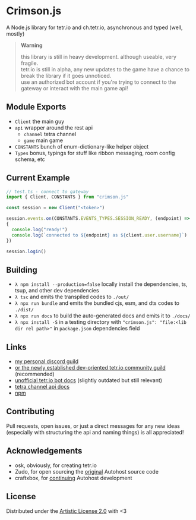 # Crimson.js 

A Node.js library for tetr.​io and ch.​tetr.​io, asynchronous and typed (well, mostly)

> **Warning**  
> 
> this library is still in heavy development. although useable, very fragile.  
> tetr.io is still in alpha, any new updates to the game have a chance to break the library if it goes unnoticed.  
> use an authorized bot account if you're trying to connect to the gateway or interact with the main game api!  

## Module Exports 
- `Client` the main guy
- `api` wrapper around the rest api
  - `channel` tetra channel
  - `game` main game
- `CONSTANTS` bunch of enum-dictionary-like helper object
- `Types` bonus, typings for stuff like ribbon messaging, room config schema, etc 

## Current Example
```ts
// test.ts - connect to gateway
import { Client, CONSTANTS } from "crimson.js"

const session = new Client("<token>")

session.events.on(CONSTANTS.EVENTS_TYPES.SESSION_READY, (endpoint) => 
{
  console.log("ready!")
  console.log(`connected to ${endpoint} as ${client.user.username}`)
})

session.login()
```

## Building

- `λ npm install --production=false` locally install the dependencies, ts, tsup, and other dev dependencies
- `λ tsc` and emits the transpiled codes to `./out/`
- `λ npx run bundle` and emits the bundled cjs, esm, and dts codes to `./dist/`
- `λ npx run docs` to build the auto-generated docs and emits it to `./docs/`
- `λ npx install -S` in a testing directory with `"crimson.js": "file:<lib dir rel path>"` in `package.json` dependencies field

## Links

- [my personal discord guild](https://discord.gg/C2qHe7F)
- [or the newly established dev-oriented tetr.io community guild](https://discord.gg/qgrw5J7q8k) (recommended)
- [unofficial tetr.io bot docs](https://github.com/Poyo-SSB/tetrio-bot-docs) (slightly outdated but still relevant)
- [tetra channel api docs](https://tetr.io/about/api)
- [npm](https://www.npmjs.com/package/crimson.js)

## Contributing
Pull requests, open issues, or just a direct messages for any new ideas (especially with structuring the api and naming things) is all appreciated!

## Acknowledgements
- osk, obviously, for creating tetr.​io
- Zudo, for open sourcing the [original](https://github.com/ZudoB/Autohost/tree/main/server) Autohost source code
- craftxbox, for [continuing](https://github.com/craftxbox/Autohost) Autohost development

## License
Distributed under the [Artistic License 2.0](https://www.perlfoundation.org/artistic-license-20.html) with <3
